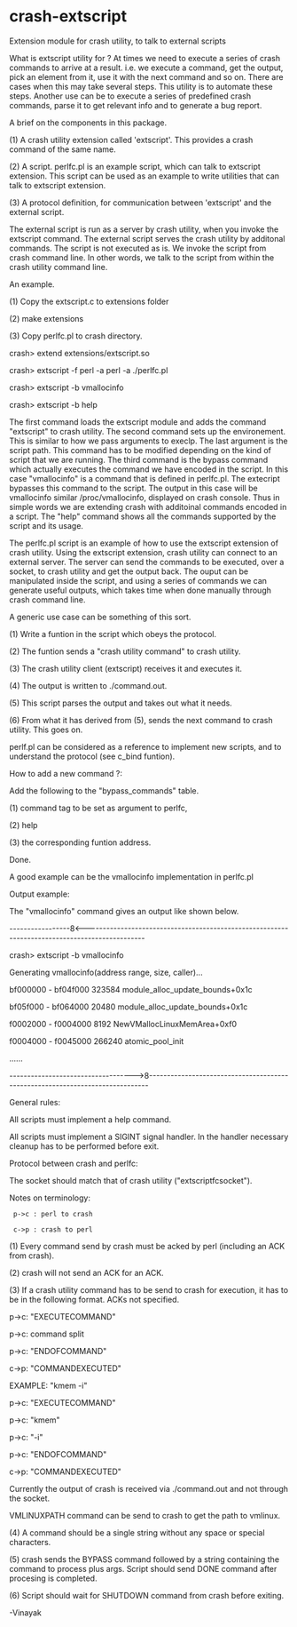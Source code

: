 crash-extscript
======================================

Extension module for crash utility, to talk to external scripts

What is extscript utility for ?
       At times we need to execute a series of crash
commands to arrive at a result. i.e. we execute a command,
get the output, pick an element from it, use it with the
next command and so on. There are cases when this may take
several steps. This utility is to automate these steps.
Another use can be to execute a series of predefined crash commands,
parse it to get relevant info and to generate a bug report.

A brief on the components in this package.

(1) A crash utility extension called 'extscript'.
    This provides a crash command of the same name.

(2) A script. perlfc.pl is an example script, which can talk to
    extscript extension. This script can be used as an example
    to write utilities that can talk to extscript extension.

(3) A protocol definition, for communication
   between 'extscript' and the external script.


The external script is run as a server by crash utility, when you
invoke the extscript command.
The external script serves the crash utility by additonal commands.
The script is not executed as is. We invoke the script from crash
command line. In other words, we talk to the script from within
the crash utility command line.

An example.

(1) Copy the extscript.c to extensions folder

(2) make extensions

(3) Copy perlfc.pl to crash directory.


crash> extend extensions/extscript.so

crash> extscript -f perl -a perl -a ./perlfc.pl

crash> extscript -b vmallocinfo

crash> extscript -b help


The first command loads the extscript module and adds the
command "extscript" to crash utility.
The second command sets up the environement. This is
similar to how we pass arguments to execlp. The last
argument is the script path. This command has to be modified
depending on the kind of script that we are running.
The third command is the bypass command which actually
executes the command we have encoded in the script.
In this case "vmallocinfo" is a command that is defined in
perlfc.pl. The extecript bypasses this command to the
script. The output in this case will be vmallocinfo similar
/proc/vmallocinfo, displayed on crash console.
Thus in simple words we are extending crash
with additoinal commands encoded in a script.
The "help" command shows all the commands supported by
the script and its usage.

The perlfc.pl script is an example of how to use the
extscript extension of crash utility. Using the
extscript extension, crash utility can connect to
an external server. The server can send the commands
to be executed, over a socket, to crash utility and
get the output back. The ouput can be manipulated inside
the script, and using a series of commands we can
generate useful outputs, which takes time when done manually
through crash command line.

A generic use case can be something of this sort.

(1) Write a funtion in the script which obeys the protocol.

(2) The funtion sends a "crash utility command" to crash utility.

(3) The crash utility client (extscript) receives it and executes it.

(4) The output is written to ./command.out.

(5) This script parses the output and takes out what it needs.

(6) From what it has derived from (5), sends the next command to crash
   utility. This goes on.


perlf.pl can be considered as a reference to implement new scripts,
and to understand the protocol (see c_bind funtion).

How to add a new command ?:

Add the following to the "bypass_commands" table.

(1) command tag to be set as argument to perlfc,

(2) help

(3) the corresponding funtion address.

Done.

A good example can be the vmallocinfo implementation in
perlfc.pl

Output example:

The "vmallocinfo" command gives an output like shown below.

-----------------8<-----------------------------------------------------------------------------------------------

crash> extscript -b vmallocinfo

Generating vmallocinfo(address range, size, caller)...

bf000000 - bf04f000              323584     module_alloc_update_bounds+0x1c

bf05f000 - bf064000               20480     module_alloc_update_bounds+0x1c

f0002000 - f0004000                8192     NewVMallocLinuxMemArea+0xf0

f0004000 - f0045000              266240     atomic_pool_init


......


----------------------------------->8------------------------------------------------------------------------------


General rules:

All scripts must implement a help command.

All scripts must implement a SIGINT signal handler. In the handler
necessary cleanup has to be performed before exit.


Protocol between crash and perlfc:

The socket should match that of crash utility ("extscriptfcsocket").


Notes on terminology:

     p->c : perl to crash
     
     c->p : crash to perl
     

(1) Every command send by crash must be
    acked by perl (including an ACK from crash).

(2) crash will not send an ACK for an ACK.

(3) If a crash utility command has to be send to crash
    for execution, it has to be in the following format.
    ACKs not specified.


   p->c: "EXECUTECOMMAND"

   p->c: command split

   p->c: "ENDOFCOMMAND"

   c->p: "COMMANDEXECUTED"


EXAMPLE: "kmem -i"

   p->c: "EXECUTECOMMAND"

   p->c: "kmem"

   p->c: "-i"

   p->c: "ENDOFCOMMAND"

   c->p: "COMMANDEXECUTED"


Currently the output of crash is received via ./command.out
and not through the socket.

VMLINUXPATH command can be send to crash to get the
path to vmlinux.

(4) A command should be a single string without any space
    or special characters.

(5) crash sends the BYPASS command followed by a string
    containing the command to process plus args.
    Script should send DONE command after procesing is
    completed.

(6) Script should wait for SHUTDOWN command from crash
    before exiting.

-Vinayak
